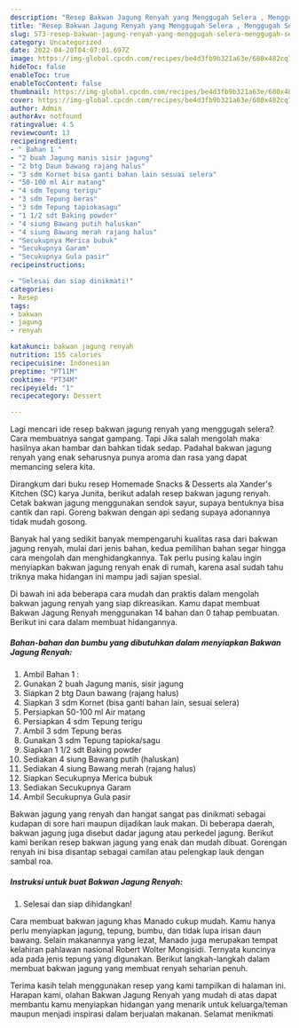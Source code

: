 ```yaml
---
description: "Resep Bakwan Jagung Renyah yang Menggugah Selera , Menggugah Selera"
title: "Resep Bakwan Jagung Renyah yang Menggugah Selera , Menggugah Selera"
slug: 573-resep-bakwan-jagung-renyah-yang-menggugah-selera-menggugah-selera
category: Uncategorized
date: 2022-04-20T04:07:01.697Z
image: https://img-global.cpcdn.com/recipes/be4d3fb9b321a63e/680x482cq70/bakwan-jagung-renyah-foto-resep-utama.jpg
hideToc: false
enableToc: true
enableTocContent: false
thumbnail: https://img-global.cpcdn.com/recipes/be4d3fb9b321a63e/680x482cq70/bakwan-jagung-renyah-foto-resep-utama.jpg
cover: https://img-global.cpcdn.com/recipes/be4d3fb9b321a63e/680x482cq70/bakwan-jagung-renyah-foto-resep-utama.jpg
author: Admin
authorAv: notfound
ratingvalue: 4.5
reviewcount: 13
recipeingredient:
- " Bahan 1 "
- "2 buah Jagung manis sisir jagung"
- "2 btg Daun bawang rajang halus"
- "3 sdm Kornet bisa ganti bahan lain sesuai selera"
- "50-100 ml Air matang"
- "4 sdm Tepung terigu"
- "3 sdm Tepung beras"
- "3 sdm Tepung tapiokasagu"
- "1 1/2 sdt Baking powder"
- "4 siung Bawang putih haluskan"
- "4 siung Bawang merah rajang halus"
- "Secukupnya Merica bubuk"
- "Secukupnya Garam"
- "Secukupnya Gula pasir"
recipeinstructions:

- "Selesai dan siap dinikmati!"
categories:
- Resep
tags:
- bakwan
- jagung
- renyah

katakunci: bakwan jagung renyah 
nutrition: 155 calories
recipecuisine: Indonesian
preptime: "PT11M"
cooktime: "PT34M"
recipeyield: "1"
recipecategory: Dessert

---
```



Lagi mencari ide resep bakwan jagung renyah yang menggugah selera? Cara membuatnya sangat gampang. Tapi Jika salah mengolah maka hasilnya akan hambar dan bahkan tidak sedap. Padahal bakwan jagung renyah yang enak seharusnya punya aroma dan rasa yang dapat memancing selera kita.


Dirangkum dari buku resep Homemade Snacks &amp; Desserts ala Xander&#39;s Kitchen (SC) karya Junita, berikut adalah resep bakwan jagung renyah. Cetak bakwan jagung menggunakan sendok sayur, supaya bentuknya bisa cantik dan rapi. Goreng bakwan dengan api sedang supaya adonannya tidak mudah gosong.

Banyak hal yang sedikit banyak mempengaruhi kualitas rasa dari bakwan jagung renyah, mulai dari jenis bahan, kedua pemilihan bahan segar hingga cara mengolah dan menghidangkannya. Tak perlu pusing kalau ingin menyiapkan bakwan jagung renyah enak di rumah, karena asal sudah tahu triknya maka hidangan ini mampu jadi sajian spesial.


Di bawah ini ada beberapa cara mudah dan praktis dalam mengolah bakwan jagung renyah yang siap dikreasikan. Kamu dapat membuat Bakwan Jagung Renyah menggunakan 14 bahan dan 0 tahap pembuatan. Berikut ini cara dalam membuat hidangannya.

<!--inarticleads1-->

##### Bahan-bahan dan bumbu yang dibutuhkan dalam menyiapkan Bakwan Jagung Renyah:

1. Ambil  Bahan 1 :
1. Gunakan 2 buah Jagung manis, sisir jagung
1. Siapkan 2 btg Daun bawang (rajang halus)
1. Siapkan 3 sdm Kornet (bisa ganti bahan lain, sesuai selera)
1. Persiapkan 50-100 ml Air matang
1. Persiapkan 4 sdm Tepung terigu
1. Ambil 3 sdm Tepung beras
1. Gunakan 3 sdm Tepung tapioka/sagu
1. Siapkan 1 1/2 sdt Baking powder
1. Sediakan 4 siung Bawang putih (haluskan)
1. Sediakan 4 siung Bawang merah (rajang halus)
1. Siapkan Secukupnya Merica bubuk
1. Sediakan Secukupnya Garam
1. Ambil Secukupnya Gula pasir


Bakwan jagung yang renyah dan hangat sangat pas dinikmati sebagai kudapan di sore hari maupun dijadikan lauk makan. Di beberapa daerah, bakwan jagung juga disebut dadar jagung atau perkedel jagung. Berikut kami berikan resep bakwan jagung yang enak dan mudah dibuat. Gorengan renyah ini bisa disantap sebagai camilan atau pelengkap lauk dengan sambal roa. 

<!--inarticleads2-->

##### Instruksi untuk buat Bakwan Jagung Renyah:


1. Selesai dan siap dihidangkan!

Cara membuat bakwan jagung khas Manado cukup mudah. Kamu hanya perlu menyiapkan jagung, tepung, bumbu, dan tidak lupa irisan daun bawang. Selain makanannya yang lezat, Manado juga merupakan tempat kelahiran pahlawan nasional Robert Wolter Mongisidi. Ternyata kuncinya ada pada jenis tepung yang digunakan. Berikut langkah-langkah dalam membuat bakwan jagung yang membuat renyah seharian penuh. 

Terima kasih telah menggunakan resep yang kami tampilkan di halaman ini. Harapan kami, olahan Bakwan Jagung Renyah yang mudah di atas dapat membantu kamu menyiapkan hidangan yang menarik untuk keluarga/teman maupun menjadi inspirasi dalam berjualan makanan. Selamat menikmati
